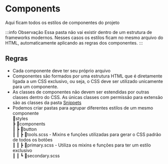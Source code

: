 # Components
Aqui ficam todos os estilos de componentes do projeto

:::info Observação
Essa pasta não vai existir dentro de um estrutura de frameworks modernos. Nesses casos os estilos ficam no mesmo arquivo do HTML, automaticamente aplicando as regras dos componentes.
:::

## Regras
- Cada componente deve ter seu próprio arquivo
- Componentes são formados por uma estrutura HTML que é diretamente ligada a um CSS exclusivo, ou seja, o CSS deve ser utilizado unicamente para um componente.
- As classes de componentes não devem ser estendidas por outras classes dentro do CSS. As únicas classes com permissão para extensão são as classes da pasta [Snippets](snippets.md)
- Podemos criar pastas para agrupar diferentes estilos de um mesmo componente\
	📂styles\
	┣ 📂components\
	┃ ┣ 📂button\
	┃ ┃ ┣ 📜tools.scss - Mixins e funções utilizadas para gerar o CSS padrão de todos os botões\
	┃ ┃ ┣ 📜primary.scss - Utiliza os mixins e funções para ter um estilo exclusivo\
	┃ ┃ ┗ 📜secondary.scss
